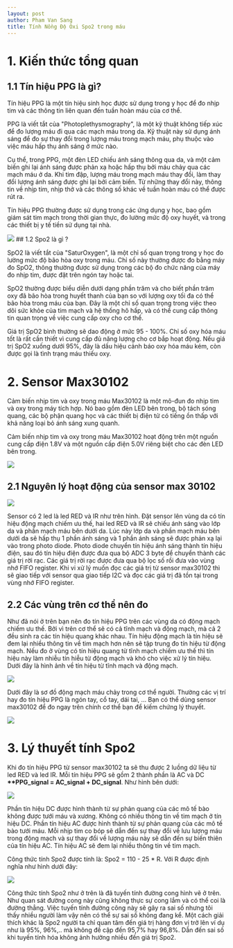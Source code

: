 ```yaml
---
layout: post
author: Pham Van Sang
title: Tính Nồng Độ Oxi Spo2 trong máu
---
```

# 1. Kiến thức tổng quan
## 1.1 Tín hiệu PPG là gì?

Tín hiệu PPG là một tín hiệu sinh học được sử dụng trong y học để đo nhịp tim và các thông tin liên quan đến tuần hoàn máu của cơ thể.

PPG là viết tắt của "Photoplethysmography", là một kỹ thuật không tiếp xúc để đo lượng máu đi qua các mạch máu trong da. Kỹ thuật này sử dụng ánh sáng để đo sự thay đổi trong lượng máu trong mạch máu, phụ thuộc vào việc máu hấp thụ ánh sáng ở mức nào.

Cụ thể, trong PPG, một đèn LED chiếu ánh sáng thông qua da, và một cảm biến ghi lại ánh sáng được phản xạ hoặc hấp thụ bởi máu chảy qua các mạch máu ở da. Khi tim đập, lượng máu trong mạch máu thay đổi, làm thay đổi lượng ánh sáng được ghi lại bởi cảm biến. Từ những thay đổi này, thông tin về nhịp tim, nhịp thở và các thông số khác về tuần hoàn máu có thể được rút ra.

Tín hiệu PPG thường được sử dụng trong các ứng dụng y học, bao gồm giám sát tim mạch trong thời gian thực, đo lường mức độ oxy huyết, và trong các thiết bị y tế tiền sử dụng tại nhà.

<img src="/assets/images/20230430_Tinh_Nong_Do_Spo2/ppg_signal.webp" class="largepic"/>
## 1.2 Spo2 là gì ?

SpO2 là viết tắt của "SaturOxygen", là một chỉ số quan trọng trong y học đo lường mức độ bão hòa oxy trong máu. Chỉ số này thường được đo bằng máy đo SpO2, thông thường được sử dụng trong các bộ đo chức năng của máy đo nhịp tim, được đặt trên ngón tay hoặc tai.

SpO2 thường được biểu diễn dưới dạng phần trăm và cho biết phần trăm oxy đã bão hòa trong huyết thanh của bạn so với lượng oxy tối đa có thể bão hòa trong máu của bạn. Đây là một chỉ số quan trọng trong việc theo dõi sức khỏe của tim mạch và hệ thống hô hấp, và có thể cung cấp thông tin quan trọng về việc cung cấp oxy cho cơ thể.

Giá trị SpO2 bình thường sẽ dao động ở mức 95 - 100%. Chỉ số oxy hóa máu tốt là rất cần thiết vì cung cấp đủ năng lượng cho cơ bắp hoạt động. Nếu giá trị SpO2 xuống dưới 95%, đây là dấu hiệu cảnh báo oxy hóa máu kém, còn được gọi là tình trạng máu thiếu oxy. 
# 2. Sensor Max30102

Cảm biến nhịp tim và oxy trong máu Max30102  là một mô-đun đo nhịp tim và oxy trong máy tích hợp. Nó bao gồm đèn LED bên trong, bộ tách sóng quang, các bộ phận quang học và các thiết bị điện tử có tiếng ồn thấp với khả năng loại bỏ ánh sáng xung quanh.

Cảm biến nhịp tim và oxy trong máu Max30102 hoạt động trên một nguồn cung cấp điện 1.8V và một nguồn cấp điện 5.0V riêng biệt cho các đèn LED bên trong.

<img src="/assets/images/20230430_Tinh_Nong_Do_Spo2/max30102.jpg" class="largepic"/>

## 2.1 Nguyên lý hoạt động của sensor max 30102

<img src="/assets/images/20230430_Tinh_Nong_Do_Spo2/Nguyen_ly_max.png" class="largepic"/>
 
 Sensor có 2 led là led RED và IR như trên hình. Đặt sensor lên vùng da có tín hiệu động mạch chiếm ưu thế, hai led RED và IR sẽ chiếu ánh sáng vào lớp da và phần mạch máu bên dưới da. Lúc này lớp da và phần mạch máu bên dưới da sẽ hấp thụ 1 phần ánh sáng và 1 phần ánh sáng sẽ được phản xạ lại vào trong photo diode. Photo diode chuyển tín hiệu ánh sáng thành tín hiệu điện, sau đó tín hiệu điện được đưa qua bộ ADC 3 byte để chuyển thành các giá trị rời rạc. Các giá trị rời rạc được đưa qua bộ lọc số rồi đưa vào vùng nhớ FIFO register. Khi vi xử lý muốn đọc các giá trị từ sensor max30102 thì sẽ giao tiếp với sensor qua giao tiếp I2C và đọc các giá trị đã tồn tại trong vùng nhớ FIFO register.

## 2.2 Các vùng trên cơ thể nên đo

Như đã nói ở trên bạn nên đo tín hiệu PPG trên các vùng da có động mạch chiếm ưu thế. Bởi vì trên cơ thể sẽ có cả tĩnh mạch và động mạch, mà cả 2 đều sinh ra các tín hiệu quang khác nhau. Tín hiệu động mạch là tín hiệu sẽ đem lại nhiều thông tin về tim mạch hơn nên sẽ tập trung đo tín hiệu từ động mạch. Nếu đo ở vùng có tín hiệu quang từ tĩnh mạch chiếm ưu thế thì tín hiệu này làm nhiễu tín hiễu từ động mạch và khó cho việc xử lý tín hiệu. Dưới đây là hình ảnh về tín hiệu từ tĩnh mạch và động mạch.

<img src="/assets/images/20230430_Tinh_Nong_Do_Spo2/tin_hieu_ppg_tu_dong_mac_va_tinh_mach.webp" class="largepic"/>

Dưới đây là sơ đồ động mạch máu chảy trong cơ thể người. Thường các vị trí hay đo tín hiệu PPG là ngón tay, cổ tay, dái tai, ... Bạn có thể dùng sensor max30102 để đo ngay trên chính cơ thể bạn để kiếm chứng lý thuyết. 

<img src="/assets/images/20230430_Tinh_Nong_Do_Spo2/mach_mau_trong_nguoi.png" class="largepic"/>

# 3. Lý thuyết tính Spo2

Khi đo tín hiệu PPG từ sensor max30102 ta sẽ thu được 2 luồng dữ liệu từ led RED và led IR. Mỗi tín hiệu PPG sẽ gồm 2 thành phần là AC và DC __**PPG_signal = AC_signal + DC_signal__. Như hình bên dưới:

<img src="/assets/images/20230430_Tinh_Nong_Do_Spo2/ac_dc__signal.jpg" class="largepic"/>

Phần tín hiệu DC được hình thành từ sự phản quang của các mô tế bào không được tưới máu và xương. Không có nhiều thông tin về tim mạch ở tín hiệu DC.
Phần tín hiệu AC được hình thành từ sự phản quang của các mô tế bào tưới máu. Mỗi nhịp tim co bóp sẽ dẫn đến sự thay đổi về lưu lượng máu trong động mạch và sự thay đổi về lượng máu này sẽ dẫn đến sự biến thiên của tín hiệu AC. Tín hiệu AC sẽ đem lại nhiều thông tin về tim mạch.

Công thức tính Spo2 được tính là: Spo2 = 110 - 25 * R. Với R được định nghĩa như hình dưới đây:

<img src="/assets/images/20230430_Tinh_Nong_Do_Spo2/he_so_R.jpg" class="largepic"/>

Công thức tính Spo2 như ở trên là đã tuyến tính đường cong hình vẽ ở trên. Như quan sát đường cong này cũng không thực sự cong lắm và có thể coi là đường thẳng. Việc tuyến tính đường công này sẽ gây ra sai số nhưng tôi thấy nhiều người làm vậy nên có thể sự sai số không đang kể. Một cách giải thích khác là Spo2 người ta chỉ quan tâm đến giá trị hàng đơn vị trở lên ví dụ như là 95%, 96%,.. mà không đề cập đến 95,7% hay 96,8%. Dẫn đến sai số khi tuyến tính hóa không ảnh hưởng nhiều đến giá trị Spo2.
